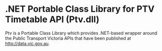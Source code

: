 .NET Portable Class Library for PTV Timetable API (Ptv.dll)
===========================================================

Ptv is a Portable Class Library which provides .NET-based wrapper around the Public Transport Victoria APIs that have been published at http://data.vic.gov.au.
